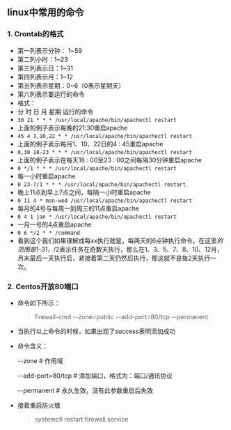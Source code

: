 ## linux中常用的命令

### 1. Crontab的格式

*  第一列表示分钟： 1~59
*  第二列小时：1~23
*  第三列表示日：1~31
*  第四列表示月：1~12
*  第五列表示星期：0~6（0表示星期天）
*  第六列表示要运行的命令
*  格式：
  * 分 时 日 月 星期  运行的命令
*  `30 21 * * * /usr/local/apache/bin/apachectl restart`
  * 上面的例子表示每晚的21:30重启apache
*  `45 4 1,10,22 * * /usr/local/apache/bin/apachectl restart`
  * 上面的例子表示每月1、10、22日的4 : 45重启apache
*  `0,30 18-23 * * * /usr/local/apache/bin/apachectl restart`
  * 上面的例子表示在每天18 : 00至23 : 00之间每隔30分钟重启apache
*  `0 */1 * * * /usr/local/apache/bin/apachectl restart`
  * 每一小时重启apache
*  `0 23-7/1 * * * /usr/local/apache/bin/apachectl restart`
  * 晚上11点到早上7点之间，每隔一小时重启apache
*  `0 11 4 * mon-wed /usr/local/apache/bin/apachectl restart`
  * 每月的4号与每周一到周三的11点重启apache
*  `0 4 1 jan * /usr/local/apache/bin/apachectl restart`
  * 一月一号的4点重启apache
*  `0 6 */2 * * /command `
  * 看到这个我们如果理解成每xx执行就是，每两天的6点钟执行命令。在这里*的范围是1-31，*/2表示任务在奇数天执行，那么在1、3、5、7、8、10、12月，月末最后一天执行后，紧接着第二天仍然后执行，那这就不是每2天执行一次。

### 2.  Centos开放80端口

* 命令如下所示：

  >  firewall-cmd --zone=public --add-port=80/tcp --permanent

* 当执行以上命令的时候，如果出现了success表明添加成功

* 命令含义：

  --zone # 作用域

  --add-port=80/tcp # 添加端口，格式为：端口/通讯协议

  --permanent # 永久生效，没有此参数重启后失效

* 接着重启防火墙

  > systemctl restart firewall.service